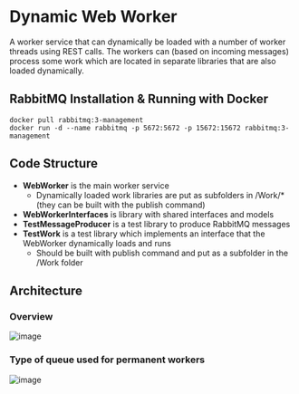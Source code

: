 # Dynamic Web Worker

A worker service that can dynamically be loaded with a number of worker threads using REST calls. The workers can (based on incoming messages) process some work which are located in separate libraries that are also loaded dynamically.

## RabbitMQ Installation & Running with Docker
```
docker pull rabbitmq:3-management
docker run -d --name rabbitmq -p 5672:5672 -p 15672:15672 rabbitmq:3-management
```

## Code Structure
- **WebWorker** is the main worker service
  - Dynamically loaded work libraries are put as subfolders in /Work/* (they can be built with the publish command)
- **WebWorkerInterfaces** is library with shared interfaces and models
- **TestMessageProducer** is a test library to produce RabbitMQ messages
- **TestWork** is a test library which implements an interface that the WebWorker dynamically loads and runs
  - Should be built with publish command and put as a subfolder in the /Work folder
 
## Architecture 

### Overview
![image](https://github.com/user-attachments/assets/183d6cff-18d3-4c33-8187-3d18dfc31a0f)

### Type of queue used for permanent workers
![image](https://github.com/user-attachments/assets/88ee5d20-51fb-406d-9b77-ff6ea73538f5)
